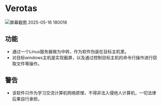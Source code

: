 # Verotas
![屏幕截图 2025-05-16 180018](https://github.com/user-attachments/assets/bbeb4e2c-375a-4754-a5f9-2af8405e493a)
## 功能
- 通过一个Linux服务器做为中转，作为软件伪装在目标主机里。
- 对目标windows主机是实现截屏，以及通过控制目标主机的命令行操作进行窃取文件等操作。
## 警告 
- 该软件只作为学习交流计算机网络原理，不得非法入侵他人计算机，一切法律后果自行承担。
